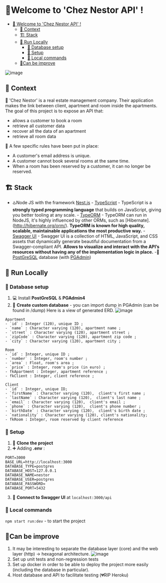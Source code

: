 # :hotel:Welcome to 'Chez Nestor API' !

- [:hotel: Welcome to 'Chez Nestor API' !](#welcome-to--chez-nestor-api---)
  - [ :thought_balloon: Context](#context)
  - [:building_construction: Stack](#-building-construction---stack)
  - [:construction_worker: Run Locally](#-construction-worker--run-locally)
    - [:floppy_disk: Database setup](#database-setup)
    - [:seat: Setup](#setup)
    - [:rocket: Local commands](#local-commands)
  - [:100:Can be improve](#-100-can-be-improve)

![image](https://user-images.githubusercontent.com/14876793/208528643-00bcfcb4-112b-49d9-bd18-f701478424b6.png)

## :thought_balloon: Context

:department_store: 'Chez Nestor' is a real estate management company. Their application makes the link between client, apartment and room inside the apartments. The goal of this project is to expose an API that:

- allows a customer to book a room
- retrieve all customer data
- recover all the data of an apartment
- retrieve all room data

:straight_ruler: A few specific rules have been put in place:

- A customer's email address is unique.
- A customer cannot book several rooms at the same time.
- When a room has been reserved by a customer, it can no longer be reserved.

## :building_construction: Stack

- :hotsprings:Node JS with the framework [Nest.js](https://nestjs.com/) - [TypeScript](https://www.typescriptlang.org/) - TypeScript is a **strongly typed programming language** that builds on JavaScript, giving you better tooling at any scale. - [TypeORM](https://typeorm.io/) - TypeORM can run in NodeJS, it's highly influenced by other ORMs, such as [Hibernate]. (http://hibernate.org/orm/). **TypeORM is known for high quality, scalable, maintainable applications the most productive way.** - [Swagger UI](https://swagger.io/) - Swagger UI is a collection of HTML, JavaScript, and CSS assets that dynamically generate beautiful documentation from a Swagger-compliant API. **Allows to visualize and interact with the API’s resources without having any of the implementation logic in place.**
  -:floppy_disk: [PostGreSQL](https://www.postgresql.org/) database (with [PGAdmin](https://www.pgadmin.org/))

## :construction_worker: Run Locally

### :floppy_disk: Database setup

1. 💻 Install **PostGreSQL** & **PGAdmin4**
2. 💾 **Create custom database** - you can import dump in PGAdmin (can be found in /dump)
   Here is a view of generated ERD.
   ![image](https://user-images.githubusercontent.com/14876793/208528888-f244c82c-6fc1-4f05-9b00-a7a6ef5b8f52.png)

```
Apartment
- `id` : Integer (120), unique ID ;
- `name` : Character varying (120), apartment name ;
- `street` : Character varying (120), apartment street ;
- `zipCode` : Character varying (120), apartment zip code ;
- `city` : Character varying (120), apartment city ;

Room
- `id` : Integer, unique ID ;
- `number` : Integer, room's number ;
- `area` : Float, room's area ;
- `price` : Integer, room's price (in euro) ;
- fkApartment : Integer, apartment reference ;
- fkClient : Integer, client reference ;

Client
- `id` : Integer, unique ID;
- `firstName` : Character varying (120),  client's first name ;
- `lastName` : Character varying (120),  client's last name ;
- `email` : Character varying (120),  client's email ;
- `phone` : Character varying (120),  client's phone number ;
- `birthDate` : Character varying (120),  client's birth date ;
- `nationality` : Character varying (120), client's nationality;
- fkRoom : Integer, room reserved by client reference
```

### :seat: Setup

1. :envelope_with_arrow: **Clone the project**
2. :heavy_plus_sign: Adding **.env** :

```
PORT=3000
BASE_URL=http://localhost:3000
DATABASE_TYPE=postgres
DATABASE_HOST=127.0.0.1
DATABASE_NAME=nestor
DATABASE_USER=postgres
DATABASE_PASSWORD=
DATABASE_PORT=5432
```

3. :signal_strength: **Connect to Swagger UI** at `localhost:3000/api`

### :rocket: Local commands

`npm start run:dev` - to start the project

## :100:Can be improve

1.  It may be interesting to separate the database layer (core) and the web layer (http) -> hexagonal architecture.
    ![image](https://user-images.githubusercontent.com/14876793/208536345-4ff96bc3-2050-4880-9a6b-f274602a22f8.png)
2.  Set up unit tests and non-regression tests
3.  Set up docker in order to be able to deploy the project more easily (including the database in particular).
4.  Host database and API to facilitate testing (:broken_heart:RIP Heroku)
